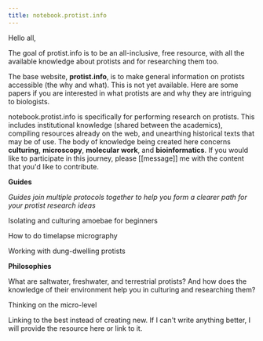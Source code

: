 ```yaml
---
title: notebook.protist.info
---
```

 
Hello all,

The goal of protist.info is to be an all-inclusive, free resource, with all the available knowledge about protists and for researching them too.

The base website, **protist.info**, is to make general information on protists accessible (the why and what). This is not yet available. Here are some papers if you are interested in what protists are and why they are intriguing to biologists.

notebook.protist.info is specifically for performing research on protists. This includes institutional knowledge (shared between the academics), compiling resources already on the web, and unearthing historical texts that may be of use. The body of knowledge being created here concerns **culturing**, **microscopy**, **molecular work**, and **bioinformatics**. If you would like to participate in this journey, please [[message]] me with the content that you'd like to contribute.

**Guides**

*Guides join multiple protocols together to help you form a clearer path for your protist research ideas*

Isolating and culturing amoebae for beginners

How to do timelapse micrography

Working with dung-dwelling protists

**Philosophies**

What are saltwater, freshwater, and terrestrial protists? And how does the knowledge of their environment help you in culturing and researching them?

Thinking on the micro-level

Linking to the best instead of creating new. If I can't write anything better, I will provide the resource here or link to it.

